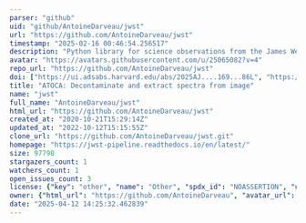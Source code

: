 ```yaml
---
parser: "github"
uid: "github/AntoineDarveau/jwst"
url: "https://github.com/AntoineDarveau/jwst"
timestamp: "2025-02-16 00:46:54.256517"
description: "Python library for science observations from the James Webb Space Telescope "
avatar: "https://avatars.githubusercontent.com/u/25065082?v=4"
repo_url: "https://github.com/AntoineDarveau/jwst"
doi: ["https://ui.adsabs.harvard.edu/abs/2025AJ....169...86L", "https://ui.adsabs.harvard.edu/abs/2022PASP..134i4502D", "https://ui.adsabs.harvard.edu/abs/2025ascl.soft02016D/abstract"]
title: "ATOCA: Decontaminate and extract spectra from image"
name: "jwst"
full_name: "AntoineDarveau/jwst"
html_url: "https://github.com/AntoineDarveau/jwst"
created_at: "2020-10-21T15:29:14Z"
updated_at: "2022-10-12T15:15:55Z"
clone_url: "https://github.com/AntoineDarveau/jwst.git"
homepage: "https://jwst-pipeline.readthedocs.io/en/latest/"
size: 97798
stargazers_count: 1
watchers_count: 1
open_issues_count: 3
license: {"key": "other", "name": "Other", "spdx_id": "NOASSERTION", "url": null, "node_id": "MDc6TGljZW5zZTA="}
owner: {"html_url": "https://github.com/AntoineDarveau", "avatar_url": "https://avatars.githubusercontent.com/u/25065082?v=4", "login": "AntoineDarveau", "type": "User"}
date: "2025-04-12 14:25:32.462839"
---
```

